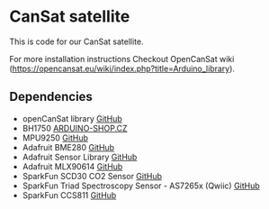 # CanSat satellite

This is code for our CanSat satellite.

For more installation instructions Checkout OpenCanSat wiki (https://opencansat.eu/wiki/index.php?title=Arduino_library).

## Dependencies
- openCanSat library [GitHub](https://github.com/charles-the-forth/openCanSat-library)
- BH1750 [ARDUINO-SHOP.CZ](https://navody.arduino-shop.cz/docs/texty/0/122/bh1750.zip)
- MPU9250 [GitHub](https://github.com/bolderflight/MPU9250)
- Adafruit BME280 [GitHub](https://github.com/adafruit/Adafruit_BME280_Library)
- Adafruit Sensor Library [GitHub](https://github.com/adafruit/Adafruit_Sensor)
- Adafruit MLX90614 [GitHub](https://github.com/adafruit/Adafruit-MLX90614-Library)
- SparkFun SCD30 CO2 Sensor [GitHub](https://github.com/sparkfun/SparkFun_SCD30_Arduino_Library)
- SparkFun Triad Spectroscopy Sensor - AS7265x (Qwiic) [GitHub](https://github.com/sparkfun/SparkFun_AS7265x_Arduino_Library)
- SparkFun CCS811 [GitHub](https://github.com/sparkfun/SparkFun_CCS811_Arduino_Library)
